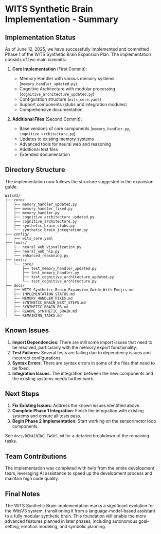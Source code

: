 # WITS Synthetic Brain Implementation - Summary

## Implementation Status

As of June 12, 2025, we have successfully implemented and committed Phase 1 of the WITS Synthetic Brain Expansion Plan. The implementation consists of two main commits:

1. **Core Implementation** (First Commit):
   - Memory Handler with various memory systems (`memory_handler_updated.py`)
   - Cognitive Architecture with modular processing (`cognitive_architecture_updated.py`)
   - Configuration structure (`wits_core.yaml`)
   - Support components (stubs and integration modules)
   - Comprehensive documentation

2. **Additional Files** (Second Commit):
   - Base versions of core components (`memory_handler.py`, `cognitive_architecture.py`)
   - Updates to existing memory systems
   - Advanced tools for neural web and reasoning
   - Additional test files
   - Extended documentation

## Directory Structure

The implementation now follows the structure suggested in the expansion guide:

```
WitsV3/
├── core/
│   ├── memory_handler_updated.py
│   ├── memory_handler_fixed.py
│   ├── memory_handler.py
│   ├── cognitive_architecture_updated.py
│   ├── cognitive_architecture.py
│   ├── synthetic_brain_stubs.py
│   └── synthetic_brain_integration.py
├── config/
│   ├── wits_core.yaml
├── tools/
│   ├── neural_web_visualization.py
│   ├── neural_web_nlp.py
│   └── enhanced_reasoning.py
├── tests/
│   └── core/
│       ├── test_memory_handler_updated.py
│       ├── test_memory_handler.py
│       ├── test_cognitive_architecture_updated.py
│       └── test_cognitive_architecture.py
├── docs/
│   ├── WITS_Synthetic_Brain_Expansion_Guide_With_Emojis.md
│   ├── IMPLEMENTATION_STATUS.md
│   ├── MEMORY_HANDLER_FIXES.md
│   ├── SYNTHETIC_BRAIN_NEXT_STEPS.md
│   ├── SYNTHETIC_BRAIN_PR.md
│   ├── README_SYNTHETIC_BRAIN.md
│   └── REMAINING_TASKS.md
```

## Known Issues

1. **Import Dependencies**: There are still some import issues that need to be resolved, particularly with the memory export functionality.
2. **Test Failures**: Several tests are failing due to dependency issues and incorrect configurations.
3. **Syntax Errors**: There are syntax errors in some of the files that need to be fixed.
4. **Integration Issues**: The integration between the new components and the existing systems needs further work.

## Next Steps

1. **Fix Existing Issues**: Address the known issues identified above.
2. **Complete Phase 1 Integration**: Finish the integration with existing systems and ensure all tests pass.
3. **Begin Phase 2 Implementation**: Start working on the sensorimotor loop components.

See `docs/REMAINING_TASKS.md` for a detailed breakdown of the remaining tasks.

## Team Contributions

The implementation was completed with help from the entire development team, leveraging AI assistance to speed up the development process and maintain high code quality.

## Final Notes

The WITS Synthetic Brain implementation marks a significant evolution for the WitsV3 system, transitioning it from a language-model-based assistant to a fully modular synthetic brain. This foundation will enable the more advanced features planned in later phases, including autonomous goal-setting, emotion modeling, and symbolic planning.
